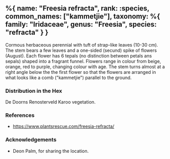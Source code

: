 %{
    name: "Freesia refracta",
    rank: :species,
    common_names: ["kammetjie"],
    taxonomy: %{
        family: "Iridaceae",
        genus: "Freesia",
        species: "refracta"
    }
}
---

Cormous herbaceous perennial with tuft of strap-like leaves (10-30 cm). The stem bears a few leaves and a one-sided (secund) spike of flowers (August). Each flower has 6 tepals (no distinction between petals ans sepals) shaped into a fragrant funnel. Flowers range in colour from beige, orange, red to purple, changing colour with age. The stem turns almost at a right angle below the the first flower so that the flowers are arranged in what looks like a comb ("kammetjie") parallel to the ground. 

<!-- read more -->

### Distribution in the Hex

De Doorns Renosterveld Karoo vegetation.

### References

* https://www.plantsrescue.com/freesia-refracta/

### Acknowledgements

* Deon Palm, for sharing the location.